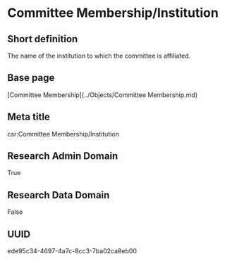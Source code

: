 # Committee Membership/Institution
## Short definition
The name of the institution to which the committee is affiliated.
## Base page
[Committee Membership](../Objects/Committee Membership.md)
## Meta title
csr:Committee Membership/Institution
## Research Admin Domain
True
## Research Data Domain
False
## UUID
ede95c34-4697-4a7c-8cc3-7ba02ca8eb00
